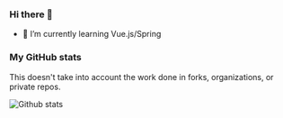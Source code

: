 ### Hi there 👋

- 🌱 I’m currently learning Vue.js/Spring

### My GitHub stats

This doesn't take into account the work done in forks, organizations, or private repos.

![Github stats](https://github-readme-stats.vercel.app/api?username=likui911&show_icons=true)

